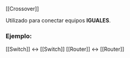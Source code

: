 [[Crossover]]

Utilizado para conectar equipos **IGUALES**. 

### Ejemplo:
[[Switch]] <-> [[Switch]]
[[Router]] <-> [[Router]]
